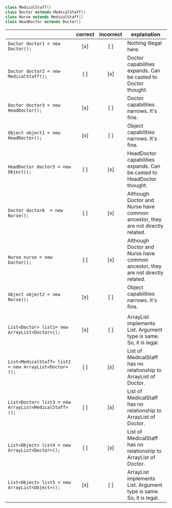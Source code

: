 ```java
class MedicalStaff{}
class Doctor extends MedicalStaff{}
class Nurse extends MedicalStaff{}
class HeadDoctor extends Doctor{}
```

|   | correct | incorrect | explanation |
|-----|:---:|:---:|---|
| ```Doctor doctor1 = new Doctor();``` | [x] | [ ] | Nothing illegal here. |
| ```Doctor doctor2 = new MedicalStaff();``` | [ ] | [x] | Doctor capabilities expands. Can be casted to Doctor thought. |
| ```Doctor doctor3 = new HeadDoctor();``` | [x] | [ ] | Doctor capabilities narrows. It's fine. |
| ```Object object1 = new HeadDoctor();``` | [x] | [ ] | Object capabilities narrows. It's fine. |
| ```HeadDoctor doctor5 = new Object();``` | [ ] | [x] | HeadDoctor capabilities expands. Can be casted to HeadDoctor thought. |
| ```Doctor doctor6  = new Nurse();``` | [ ] | [x] | Although Doctor and Nurse have common ancestor, they are not directly related. |
| ```Nurse nurse = new Doctor();``` | [ ] | [x] | Although Doctor and Nurse have common ancestor, they are not directly related. |
| ```Object object2 = new Nurse();``` | [x] | [ ] | Object capabilities narrows. It's fine.  |
|   |   |   |   |
| ```List<Doctor> list1= new ArrayList<Doctor>();``` | [x] | [ ] | ArrayList implements List. Argument type is same. So, it is legal.  |
| ```List<MedicalStaff> list2 = new ArrayList<Doctor>();``` | [ ] | [x] | List of MedicalStaff has no relationship to ArrayList of Doctor. |
| ```List<Doctor> list3 = new ArrayList<MedicalStaff>();``` | [ ] | [x] | List of MedicalStaff has no relationship to ArrayList of Doctor. |
| ```List<Object> list4 = new ArrayList<Doctor>();``` | [ ] | [x] | List of MedicalStaff has no relationship to ArrayList of Doctor. |
| ```List<Object> list5 = new ArrayList<Object>();``` | [x] | [ ] | ArrayList implements List. Argument type is same. So, it is legal. |
